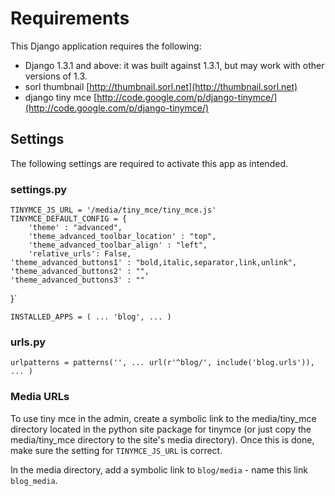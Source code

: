 # Requirements

This Django application requires the following:

* Django 1.3.1 and above: it was built against 1.3.1, but may work with other versions of 1.3.
* sorl thumbnail [http://thumbnail.sorl.net](http://thumbnail.sorl.net)
* django tiny mce [http://code.google.com/p/django-tinymce/](http://code.google.com/p/django-tinymce/)


## Settings

The following settings are required to activate this app as intended.

### settings.py

    TINYMCE_JS_URL = '/media/tiny_mce/tiny_mce.js'
    TINYMCE_DEFAULT_CONFIG = {
	    'theme' : "advanced", 
	    'theme_advanced_toolbar_location' : "top",
        'theme_advanced_toolbar_align' : "left",
        'relative_urls': False,
	'theme_advanced_buttons1' : "bold,italic,separator,link,unlink",
	'theme_advanced_buttons2' : "",
	'theme_advanced_buttons3' : ""
}`

`INSTALLED_APPS = (
    ...
    'blog',
    ...
)`

### urls.py

`urlpatterns = patterns('',
	...
    url(r'^blog/', include('blog.urls')),
    ...
)`

### Media URLs

To use tiny mce in the admin, create a symbolic link to the media/tiny_mce directory located in the python site package for tinymce (or just copy the media/tiny_mce directory to the site's media directory). Once this is done, make sure the setting for `TINYMCE_JS_URL` is correct.

In the media directory, add a symbolic link to `blog/media` - name this link `blog_media`.
